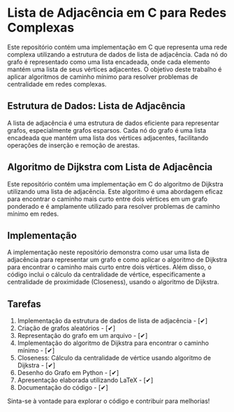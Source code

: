# Lista de Adjacência em C para Redes Complexas

Este repositório contém uma implementação em C que representa uma rede complexa utilizando a estrutura de dados de lista de adjacência. Cada nó do grafo é representado como uma lista encadeada, onde cada elemento mantém uma lista de seus vértices adjacentes. O objetivo deste trabalho é aplicar algoritmos de caminho mínimo para resolver problemas de centralidade em redes complexas.

## Estrutura de Dados: Lista de Adjacência

A lista de adjacência é uma estrutura de dados eficiente para representar grafos, especialmente grafos esparsos. Cada nó do grafo é uma lista encadeada que mantém uma lista dos vértices adjacentes, facilitando operações de inserção e remoção de arestas.

## Algoritmo de Dijkstra com Lista de Adjacência

Este repositório contém uma implementação em C do algoritmo de Dijkstra utilizando uma lista de adjacência. Este algoritmo é uma abordagem eficaz para encontrar o caminho mais curto entre dois vértices em um grafo ponderado e é amplamente utilizado para resolver problemas de caminho mínimo em redes.

## Implementação

A implementação neste repositório demonstra como usar uma lista de adjacência para representar um grafo e como aplicar o algoritmo de Dijkstra para encontrar o caminho mais curto entre dois vértices. Além disso, o código inclui o cálculo da centralidade de vértice, especificamente a centralidade de proximidade (Closeness), usando o algoritmo de Dijkstra.

## Tarefas

1. Implementação da estrutura de dados de lista de adjacência - [✔]
2. Criação de grafos aleatórios - [✔]
3. Representação do grafo em um arquivo - [✔]
4. Implementação do algoritmo de Dijkstra para encontrar o caminho mínimo - [✔]
5. Closeness: Cálculo da centralidade de vértice usando algoritmo de Dijkstra - [✔]
6. Desenho do Grafo em Python - [✔]
7. Apresentação elaborada utilizando LaTeX - [✔]
8. Documentação do código - [✔]

Sinta-se à vontade para explorar o código e contribuir para melhorias!
